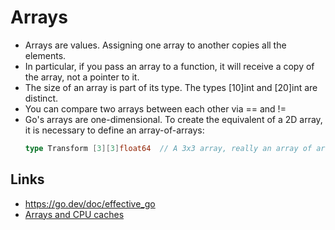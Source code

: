 # Arrays

- Arrays are values. Assigning one array to another copies all the elements.
- In particular, if you pass an array to a function, it will receive a copy 
    of the array, not a pointer to it.
- The size of an array is part of its type. The types [10]int and [20]int are distinct.
- You can compare two arrays between each other via == and !=
- Go's arrays are one-dimensional. To create the equivalent of a 2D array, 
    it is necessary to define an array-of-arrays:
    ```go
    type Transform [3][3]float64  // A 3x3 array, really an array of arrays.
    ```

## Links

- https://go.dev/doc/effective_go
- [Arrays and CPU caches](https://github.com/ardanlabs/gotraining/blob/master/topics/go/language/arrays/README.md)
